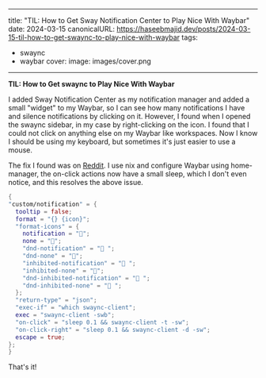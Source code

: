 ---
title: "TIL: How to Get Sway Notification Center to Play Nice With Waybar"
date: 2024-03-15
canonicalURL: https://haseebmajid.dev/posts/2024-03-15-til-how-to-get-swaync-to-play-nice-with-waybar
tags:
  - swaync
  - waybar
cover:
  image: images/cover.png
---

**TIL: How to Get swaync to Play Nice With Waybar**

I added Sway Notification Center as my notification manager and added a small "widget" to my Waybar, so I can see how many notifications
I have and silence notifications by clicking on it. However, I found when I opened the swaync sidebar, in my case by
right-clicking on the icon. I found that I could not click on anything else on my Waybar like workspaces. Now I know
I should be using my keyboard, but sometimes it's just easier to use a mouse.

The fix I found was on [Reddit](https://old.reddit.com/r/swaywm/comments/133cffq/swaync_weird_behavior_on_waybar/).
I use nix and configure Waybar using home-manager, the on-click actions now have a small sleep, which I don't even 
notice, and this resolves the above issue.

```nix
{
"custom/notification" = {
  tooltip = false;
  format = "{} {icon}";
  "format-icons" = {
    notification = "󱅫";
    none = "";
    "dnd-notification" = " ";
    "dnd-none" = "󰂛";
    "inhibited-notification" = " ";
    "inhibited-none" = "";
    "dnd-inhibited-notification" = " ";
    "dnd-inhibited-none" = " ";
  };
  "return-type" = "json";
  "exec-if" = "which swaync-client";
  exec = "swaync-client -swb";
  "on-click" = "sleep 0.1 && swaync-client -t -sw";
  "on-click-right" = "sleep 0.1 && swaync-client -d -sw";
  escape = true;
};
}
```

That's it!


